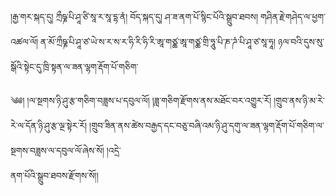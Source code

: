 ﻿  
།རྒྱ་གར་སྐད་དུ། ཀྲྀཥྞ་པི་ཤཱ་ཙི་སཱ་ར་སཱ་དྷ་ནཾ། བོད་སྐད་དུ། ཤ་ཟ་ནག་པོ་སྙིང་པོའི་སྒྲུབ་ཐབས། གཤིན་རྗེ་གཤེད་ལ་ཕྱག་འཚལ་ལོ། ན་མོ་ཀྲྀཥྞ་པི་ཤཱ་ཙ་ཡེ་ས་ར་ས་ར་ཧི་རི་ཧི་རི་ཨཱ་གཙྪ་ཨཱ་གཙྪ་གྲི་ཧཱུ་པི་ཎ་ཌཾ་པི་ཤཱ་ཙ་སཱ་ཧཱ། ཉལ་བའི་དུས་སུ་སྒོའི་སྟེང་དུ་ཁྲི་སྟན་ལ་ཟན་ལྷག་རྡོག་པོ་གཅིག་  
  
༄༅། །ལ་སྔགས་ཉི་ཤུ་རྩ་གཅིག་བཟླས་པ་དབུལ་ལོ། །ཟླ་གཅིག་རྫོགས་ནས་མཐོང་བར་འགྱུར་རོ། །གྲུབ་ནས་ཉི་མ་རེ་རེ་ལ་དོན་ཉི་ཤུ་རྩ་ལྔ་སྟེར་རོ། །གྲུབ་ཟིན་ནས་ཚེས་བརྒྱད་དང་བཅུ་བཞི་འམ་ཉི་ཤུ་དགུ་ལ་ཟན་ལྷག་རྡོག་པོ་གཅིག་ལ་སྔགས་བཟླས་ལ་དབུལ་ལོ་ཞེས་སོ། །འདྲེ་  
ནག་པོའི་སྒྲུབ་ཐབས་རྫོགས་སོ།།  
  
  
